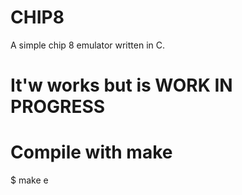 # CHIP8
A simple chip 8 emulator written in C.

# It'w works but is WORK IN PROGRESS

# Compile with make
$ make e
